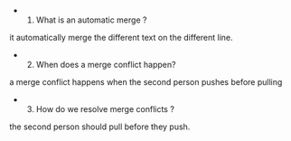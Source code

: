 * 1. What is an automatic merge ?

it automatically merge the different text on the different line.

* 2. When does a merge conflict happen?

a merge conflict happens when the second person pushes before pulling

* 3. How do we resolve merge conflicts ?

the second person should pull before they push.